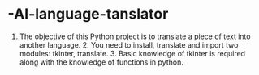 # -AI-language-tanslator
1. The objective of this Python project is to translate a piece of text into another language.  2. You need to install, translate and import two modules: tkinter, translate. 3. Basic knowledge of tkinter is required along with the knowledge of functions in python.
